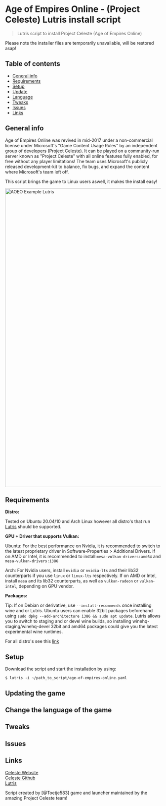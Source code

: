 # Age of Empires Online - (Project Celeste) Lutris install script

>  Lutris script to install Project Celeste (Age of Empires Online)

Please note the installer files are temporarily unavailable, will be restored asap!

## Table of contents
* [General info](#general-info)
* [Requirements](#requirements)
* [Setup](#setup)
* [Update](#updating-the-game)
* [Language](#change-the-language-of-the-game)
* [Tweaks](#tweaks)
* [Issues](#issues)
* [Links](#links)

## General info
Age of Empires Online was revived in mid-2017 under a non-commercial license under Microsoft's "Game Content Usage Rules" by an independent group of developers (Project Celeste). It can be played on a community-run server known as "Project Celeste" with all online features fully enabled, for free without any player limitations!
The team uses Microsoft's publicly released development-kit to balance, fix bugs, and expand the content where Microsoft's team left off.

This script brings the game to Linux users aswell, it makes the install easy!

<img width="964" alt="AOEO Example Lutris" src="https://github.com/Toetje585/Age-of-Empires-Online-Lutris/blob/master/age-of-empires-online.png">


## Requirements

**Distro:**

Tested on Ubuntu 20.04/10 and Arch Linux however all distro's that run [Lutris](https://lutris.net/downloads/) should be supported.

**GPU + Driver that supports Vulkan:**

Ubuntu: For the best performance on Nvidia, it is recommended to switch to the latest proprietary driver in Software-Properties > Additional Drivers. If on AMD or Intel, it is recommended to install `mesa-vulkan-drivers:amd64` and `mesa-vulkan-drivers:i386`

Arch: For Nvidia users, install `nvidia` or `nvidia-lts` and their lib32 counterparts if you use `linux` or `linux-lts` respectively. If on AMD or Intel, install `mesa` and its lib32 counterparts, as well as `vulkan-radeon` or `vulkan-intel`, depending on GPU vendor.

**Packages:**

Tip: If on Debian or derivative, use ```--install-recommends``` once installing wine and or Lutris. Ubuntu users can enable 32bit packages beforehand using ```sudo dpkg --add-architecture i386 && sudo apt update```. Lutris allows you to switch to staging and or devel wine builds, so installing winehq-staging/winehq-devel 32bit and amd64 packages could give you the latest experimental wine runtimes.

For all distro's see this [link](https://www.gloriouseggroll.tv/how-to-get-out-of-wine-dependency-hell/)

## Setup

Download the script and start the installation by using:
```
$ lutris -i ~/path_to_script/age-of-empires-online.yaml
```

## Updating the game

## Change the language of the game

## Tweaks

## Issues

## Links

[Celeste Website](https://www.projectceleste.com/)<br/>
[Celeste Github](https://github.com/ProjectCeleste/)<br/>
[Lutris](https://lutris.net/games/age-of-empires-online/)<br/>

Script created by [@Toetje583] game and launcher maintained by the amazing Project Celeste team!
